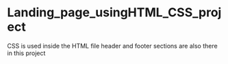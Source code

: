 # Landing_page_usingHTML_CSS_project
CSS is used inside the HTML file
header and footer sections are also there in this project
